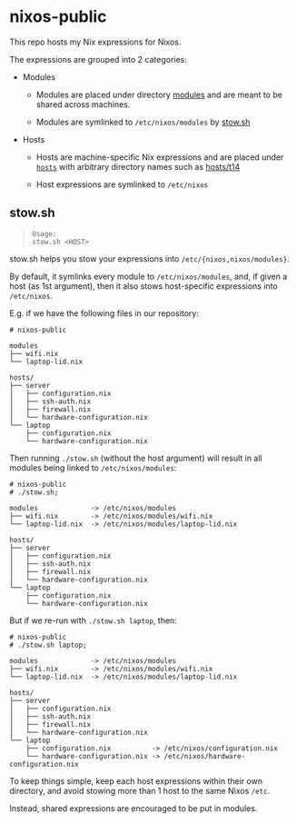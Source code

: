 # nixos-public

This repo hosts my Nix expressions for Nixos.

The expressions are grouped into 2 categories:

- Modules

  - Modules are placed under directory [modules](./modules/)
    and are meant to be shared across machines.

  - Modules are symlinked to `/etc/nixos/modules` by [stow.sh](./stow.sh)

- Hosts

  - Hosts are machine-specific Nix expressions
    and are placed under [`hosts`](./hosts/) with
    arbitrary directory names such as [hosts/t14](./hosts/t14/)

  - Host expressions are symlinked to `/etc/nixos`

## stow.sh

> ```
> Usage:
> stow.sh <HOST>
> ```

stow.sh helps you stow your expressions into `/etc/{nixos,nixos/modules}`.

By default, it symlinks every module to `/etc/nixos/modules`, and,
if given a host (as 1st argument), then it also stows host-specific
expressions into `/etc/nixos`.

E.g. if we have the following files in our repository:

```
# nixos-public

modules
├── wifi.nix
└── laptop-lid.nix

hosts/
├── server
│   ├── configuration.nix
│   ├── ssh-auth.nix
│   ├── firewall.nix
│   └── hardware-configuration.nix
└── laptop
    ├── configuration.nix
    └── hardware-configuration.nix
```

Then running `./stow.sh` (without the host argument) will result in
all modules being linked to `/etc/nixos/modules`:

```
# nixos-public
# ./stow.sh;

modules             -> /etc/nixos/modules
├── wifi.nix        -> /etc/nixos/modules/wifi.nix
└── laptop-lid.nix  -> /etc/nixos/modules/laptop-lid.nix

hosts/
├── server
│   ├── configuration.nix
│   ├── ssh-auth.nix
│   ├── firewall.nix
│   └── hardware-configuration.nix
└── laptop
    ├── configuration.nix
    └── hardware-configuration.nix
```

But if we re-run with `./stow.sh laptop`, then:

```
# nixos-public
# ./stow.sh laptop;

modules             -> /etc/nixos/modules
├── wifi.nix        -> /etc/nixos/modules/wifi.nix
└── laptop-lid.nix  -> /etc/nixos/modules/laptop-lid.nix

hosts/
├── server
│   ├── configuration.nix
│   ├── ssh-auth.nix
│   ├── firewall.nix
│   └── hardware-configuration.nix
└── laptop
    ├── configuration.nix          -> /etc/nixos/configuration.nix
    └── hardware-configuration.nix -> /etc/nixos/hardware-configuration.nix
```

To keep things simple, keep each host expressions within their own
directory, and avoid stowing more than 1 host to the same Nixos `/etc`.

Instead, shared expressions are encouraged to be put in modules.
